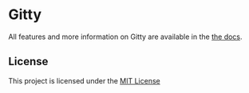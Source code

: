 # Gitty

All features and more information on Gitty are available in the [the docs](https://github.com/lianstuder/blob/master/docs.md).



## License

This project is licensed under the [MIT License](https://github.com/lianstuder/blj-gitty/blob/master/LICENSE)



